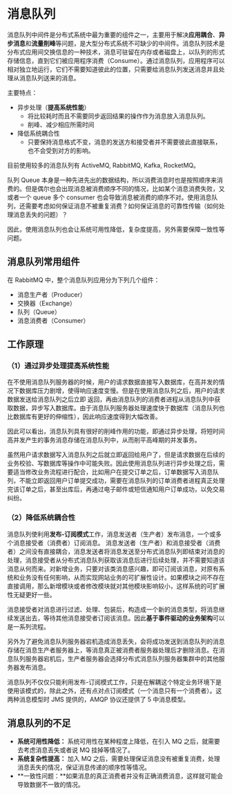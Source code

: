 # 消息队列

消息队列中间件是分布式系统中最为重要的组件之一，主要用于解决**应用耦合**、**异步消息**和**流量削峰**等问题，是大型分布式系统不可缺少的中间件。消息队列技术是分布式应用间交换信息的一种技术，消息可驻留在内存或者磁盘上，以队列的形式存储信息，直到它们被应用程序消费（Consume）。通过消息队列，应用程序可以相对独立地运行，它们不需要知道彼此的位置，只需要给消息队列发送消息并且处理从消息队列送来的消息。

主要特点：

* 异步处理（**提高系统性能**）
    * 将比较耗时而且不需要同步返回结果的操作作为消息放入消息队列。
    * 削峰、减少相应所需时间
* 降低系统耦合性
    * 只要保持消息格式不变，消息的发送方和接受者并不需要彼此直接联系，也不会受到对方的影响。

目前使用较多的消息队列有 ActiveMQ, RabbitMQ, Kafka, RocketMQ。

队列 Queue 本身是一种先进先出的数据结构，所以消费消息时也是按照顺序来消费的。但是偶尔也会出现消息被消费顺序不同的情况，比如某个消息消费失败，又或者一个 queue 多个 consumer 也会导致消息被消费的顺序不对。使用消息队列，还需要考虑如何保证消息不被重复消费？如何保证消息的可靠性传输（如何处理消息丢失的问题）？

因此，使用消息队列也会让系统可用性降低，复杂度提高，另外需要保障一致性等问题。



## 消息队列常用组件

在 RabbitMQ 中，整个消息队列应用分为下列几个组件：

* 消息生产者（Producer）
* 交换器（Exchange）
* 队列（Queue）
* 消息消费者（Consumer）



## 工作原理

### （1）通过异步处理提高系统性能

在不使用消息队列服务器的时候，用户的请求数据直接写入数据库，在高并发的情况下数据库压力剧增，使得响应速度变慢。但是在使用消息队列之后，用户的请求数据发送给消息队列之后立即 返回，再由消息队列的消费者进程从消息队列中获取数据，异步写入数据库。由于消息队列服务器处理速度快于数据库（消息队列也比数据库有更好的伸缩性），因此响应速度得到大幅改善。

因此可以看出，消息队列具有很好的削峰作用的功能，即通过异步处理，将短时间高并发产生的事务消息存储在消息队列中，从而削平高峰期的并发事务。

虽然用户请求数据写入消息队列之后就立即返回给用户了，但是请求数据在后续的业务校验、写数据库等操作中可能失败。因此使用消息队列进行异步处理之后，需要适当修改业务流程进行配合，比如用户在提交订单之后，订单数据写入消息队列，不能立即返回用户订单提交成功，需要在消息队列的订单消费者进程真正处理完该订单之后，甚至出库后，再通过电子邮件或短信通知用户订单成功，以免交易纠纷。



### （2）降低系统耦合性

消息队列使利用**发布-订阅模式**工作，消息发送者（生产者）发布消息，一个或多个消息接受者（消费者）订阅消息。 消息发送者（生产者）和消息接受者（消费者）之间没有直接耦合，消息发送者将消息发送至分布式消息队列即结束对消息的处理，消息接受者从分布式消息队列获取该消息后进行后续处理，并不需要知道该消息从何而来。对新增业务，只要对该类消息感兴趣，即可订阅该消息，对原有系统和业务没有任何影响，从而实现网站业务的可扩展性设计。如果模块之间不存在直接调用，那么新增模块或者修改模块就对其他模块影响较小，这样系统的可扩展性无疑更好一些。

消息接受者对消息进行过滤、处理、包装后，构造成一个新的消息类型，将消息继续发送出去，等待其他消息接受者订阅该消息。因此**基于事件驱动的业务架构**可以是一系列流程。

另外为了避免消息队列服务器宕机造成消息丢失，会将成功发送到消息队列的消息存储在消息生产者服务器上，等消息真正被消费者服务器处理后才删除消息。在消息队列服务器宕机后，生产者服务器会选择分布式消息队列服务器集群中的其他服务器发布消息。

消息队列不仅仅只能利用发布-订阅模式工作，只是在解耦这个特定业务环境下是使用该模式的，除此之外，还有点对点订阅模式（一个消息只有一个消费者）。这两种消息模型时 JMS 提供的，AMQP 协议还提供了 5 中消息模型。



## 消息队列的不足

* **系统可用性降低：** 系统可用性在某种程度上降低，在引入 MQ 之后，就需要去考虑消息丢失或者说 MQ 挂掉等情况了。
* **系统复杂性提高：** 加入 MQ 之后，需要处理保证消息没有被重复消费，处理消息丢失的情况，保证消息传递的顺序性等情况。
* **一致性问题：**如果消息的真正消费者并没有正确消费消息，这样就可能会导致数据不一致的情况。